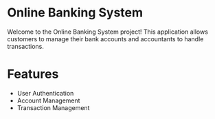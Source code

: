 # Online Banking System

Welcome to the Online Banking System project! This application allows customers to manage their bank accounts and accountants to handle transactions.

# Features
- User Authentication
- Account Management
- Transaction Management
